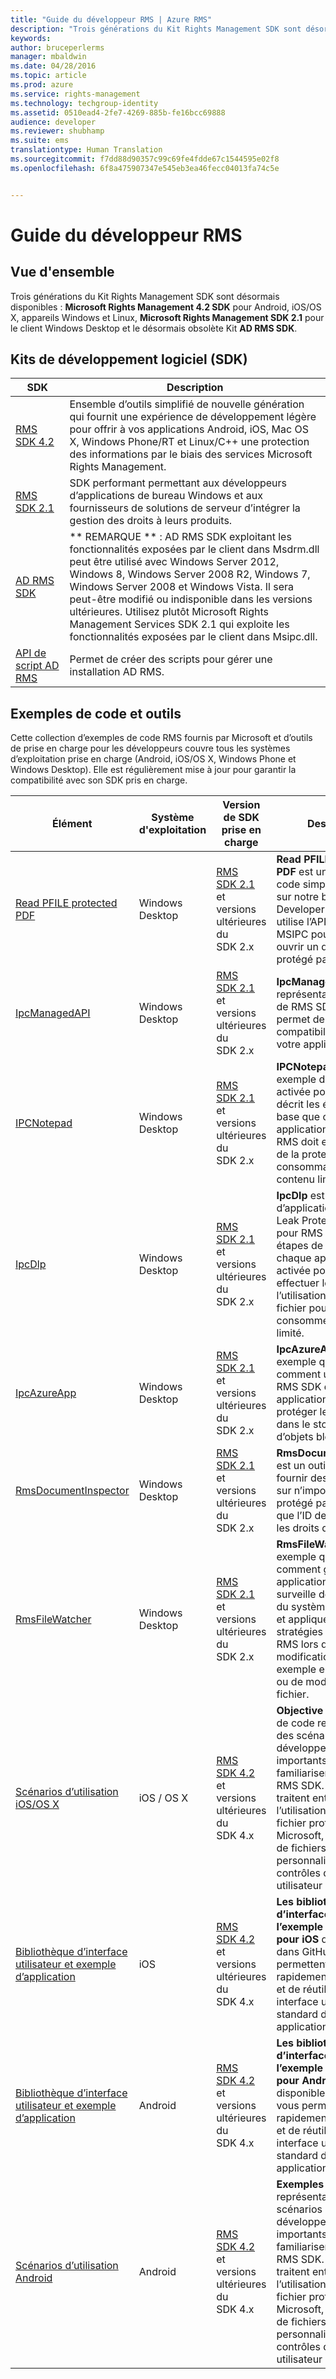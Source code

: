 ```yaml
---
title: "Guide du développeur RMS | Azure RMS"
description: "Trois générations du Kit Rights Management SDK sont désormais disponibles."
keywords: 
author: bruceperlerms
manager: mbaldwin
ms.date: 04/28/2016
ms.topic: article
ms.prod: azure
ms.service: rights-management
ms.technology: techgroup-identity
ms.assetid: 0510ead4-2fe7-4269-885b-fe16bcc69888
audience: developer
ms.reviewer: shubhamp
ms.suite: ems
translationtype: Human Translation
ms.sourcegitcommit: f7dd88d90357c99c69fe4fdde67c1544595e02f8
ms.openlocfilehash: 6f8a475907347e545eb3ea46fecc04013fa74c5e


---
```


# Guide du développeur RMS

## Vue d'ensemble ##
Trois générations du Kit Rights Management SDK sont désormais disponibles : **Microsoft Rights Management 4.2 SDK** pour Android, iOS/OS X, appareils Windows et Linux, **Microsoft Rights Management SDK 2.1** pour le client Windows Desktop et le désormais obsolète Kit **AD RMS SDK**.

## Kits de développement logiciel (SDK) ##
| SDK | Description |
|------|---------|
| [RMS SDK 4.2](active-directory-rights-management-services-multi-platform-thin-client-sdk-portal.md) | Ensemble d’outils simplifié de nouvelle génération qui fournit une expérience de développement légère pour offrir à vos applications Android, iOS, Mac OS X, Windows Phone/RT et Linux/C++ une protection des informations par le biais des services Microsoft Rights Management. |
| [RMS SDK 2.1](microsoft-information-protection-and-control-client-portal.md) | SDK performant permettant aux développeurs d’applications de bureau Windows et aux fournisseurs de solutions de serveur d’intégrer la gestion des droits à leurs produits.|
|[AD RMS SDK]()|** REMARQUE ** : AD RMS SDK exploitant les fonctionnalités exposées par le client dans Msdrm.dll peut être utilisé avec Windows Server 2012, Windows 8, Windows Server 2008 R2, Windows 7, Windows Server 2008 et Windows Vista. Il sera peut-être modifié ou indisponible dans les versions ultérieures. Utilisez plutôt Microsoft Rights Management Services SDK 2.1 qui exploite les fonctionnalités exposées par le client dans Msipc.dll.|
|[API de script AD RMS]()| Permet de créer des scripts pour gérer une installation AD RMS.|

## Exemples de code et outils ##
Cette collection d’exemples de code RMS fournis par Microsoft et d’outils de prise en charge pour les développeurs couvre tous les systèmes d’exploitation prise en charge (Android, iOS/OS X, Windows Phone et Windows Desktop). Elle est régulièrement mise à jour pour garantir la compatibilité avec son SDK pris en charge.

| Élément | Système d'exploitation | Version de SDK prise en charge | Description |
|------|------------------|------------------------|-------------|
| [Read PFILE protected PDF](https://blogs.msdn.microsoft.com/rms/2015/11/09/reading-a-pfile-protected-pdf/) | Windows Desktop| [RMS SDK 2.1](microsoft-information-protection-and-control-client-portal.md) et versions ultérieures du SDK 2.x | **Read PFILE protected PDF** est un exemple de code simple disponible sur notre blog RMS Developer’s Corner. Il utilise l’API de fichier MSIPC pour déchiffrer et ouvrir un document PDF protégé par PFILE.|
| [IpcManagedAPI](https://github.com/Azure-Samples/active-directory-dotnet-rms) | Windows Desktop | [RMS SDK 2.1](microsoft-information-protection-and-control-client-portal.md) et versions ultérieures du SDK 2.x | **IpcManagedAPI** est une représentation .NET (C#) de RMS SDK 2.1 qui permet de simplifier la compatibilité RMS de votre application gérée.|
| [IPCNotepad](https://code.msdn.microsoft.com/ipcnotepad-sample-f67dae80) | Windows Desktop | [RMS SDK 2.1](microsoft-information-protection-and-control-client-portal.md) et versions ultérieures du SDK 2.x| **IPCNotepad** est un exemple d’application activée pour RMS qui décrit les étapes de base que chaque application activée pour RMS doit effectuer lors de la protection et de la consommation de contenu limité.|
| [IpcDlp](https://github.com/Azure-Samples/active-directory-dotnet-rms)|Windows Desktop|[RMS SDK 2.1](microsoft-information-protection-and-control-client-portal.md) et versions ultérieures du SDK 2.x|**IpcDlp** est un exemple d’application DLP (Data Leak Protection) activée pour RMS qui décrit les étapes de base que chaque application DLP activée pour RMS doit effectuer lors de l’utilisation de l’API de fichier pour protéger et consommer du contenu limité.|
| [IpcAzureApp](https://github.com/Azure-Samples/active-directory-dotnet-rms) | Windows Desktop|[RMS SDK 2.1](microsoft-information-protection-and-control-client-portal.md) et versions ultérieures du SDK 2.x|**IpcAzureApp** est un exemple qui montre comment utiliser le Kit RMS SDK dans une application Azure pour protéger les données dans le stockage d’objets blob Azure.|
| [RmsDocumentInspector](https://github.com/Azure-Samples/active-directory-dotnet-rms) | Windows Desktop|[RMS SDK 2.1](microsoft-information-protection-and-control-client-portal.md) et versions ultérieures du SDK 2.x|**RmsDocumentInspector** est un outil qui peut fournir des informations sur n’importe quel fichier protégé par RMS, telles que l’ID de contenu ou les droits d’utilisateur.|
| [RmsFileWatcher](https://github.com/Azure-Samples/active-directory-dotnet-rms) | Windows Desktop|[RMS SDK 2.1](microsoft-information-protection-and-control-client-portal.md) et versions ultérieures du SDK 2.x|**RmsFileWatcher** est un exemple qui montre comment générer une application Windows qui surveille des répertoires du système de fichiers et applique des stratégies de protection RMS lors de chaque modification, par exemple en cas d’ajout ou de modification de fichier.|
| [Scénarios d’utilisation iOS/OS X](https://msdn.microsoft.com/library/dn758307(v=vs.85).aspx) |iOS / OS X|[RMS SDK 4.2](active-directory-rights-management-services-multi-platform-thin-client-sdk-portal.md) et versions ultérieures du SDK 4.x|**Objective C**  Exemples de code représentant des scénarios de développement importants pour vous familiariser avec le Kit RMS SDK. Ces exemples traitent entre autres de l’utilisation du format de fichier protégé Microsoft, des formats de fichiers protégés personnalisés et des contrôles d’interface utilisateur personnalisés.|
| [Bibliothèque d’interface utilisateur et exemple d’application](https://github.com/AzureAD/rms-sdk-ui-for-ios) |iOS|[RMS SDK 4.2](active-directory-rights-management-services-multi-platform-thin-client-sdk-portal.md) et versions ultérieures du SDK 4.x|**Les bibliothèques d’interface utilisateur et l’exemple d’application pour iOS** disponibles dans GitHub vous permettent d’être rapidement opérationnel et de réutiliser notre interface utilisateur standard dans vos applications.|
| [Bibliothèque d’interface utilisateur et exemple d’application](https://github.com/AzureAD/rms-sdk-ui-for-android) |Android|[RMS SDK 4.2](active-directory-rights-management-services-multi-platform-thin-client-sdk-portal.md) et versions ultérieures du SDK 4.x|**Les bibliothèques d’interface utilisateur et l’exemple d’application pour Android** disponibles dans GitHub vous permettent d’être rapidement opérationnel et de réutiliser notre interface utilisateur standard dans vos applications.|
| [Scénarios d’utilisation Android](https://msdn.microsoft.com/en-us/library/dn758246(v=vs.85).aspx) |Android|[RMS SDK 4.2](active-directory-rights-management-services-multi-platform-thin-client-sdk-portal.md) et versions ultérieures du SDK 4.x|**Exemples de code Java** représentant des scénarios de développement importants pour vous familiariser avec le Kit RMS SDK. Ces exemples traitent entre autres de l’utilisation du format de fichier protégé Microsoft, des formats de fichiers protégés personnalisés et des contrôles d’interface utilisateur personnalisés.|



<!--HONumber=Jul16_HO1-->


